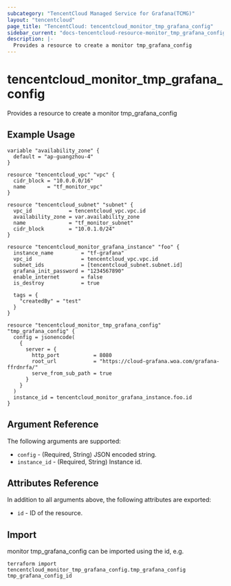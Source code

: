 ```yaml
---
subcategory: "TencentCloud Managed Service for Grafana(TCMG)"
layout: "tencentcloud"
page_title: "TencentCloud: tencentcloud_monitor_tmp_grafana_config"
sidebar_current: "docs-tencentcloud-resource-monitor_tmp_grafana_config"
description: |-
  Provides a resource to create a monitor tmp_grafana_config
---
```


# tencentcloud_monitor_tmp_grafana_config

Provides a resource to create a monitor tmp_grafana_config

## Example Usage

```hcl
variable "availability_zone" {
  default = "ap-guangzhou-4"
}

resource "tencentcloud_vpc" "vpc" {
  cidr_block = "10.0.0.0/16"
  name       = "tf_monitor_vpc"
}

resource "tencentcloud_subnet" "subnet" {
  vpc_id            = tencentcloud_vpc.vpc.id
  availability_zone = var.availability_zone
  name              = "tf_monitor_subnet"
  cidr_block        = "10.0.1.0/24"
}

resource "tencentcloud_monitor_grafana_instance" "foo" {
  instance_name         = "tf-grafana"
  vpc_id                = tencentcloud_vpc.vpc.id
  subnet_ids            = [tencentcloud_subnet.subnet.id]
  grafana_init_password = "1234567890"
  enable_internet       = false
  is_destroy            = true

  tags = {
    "createdBy" = "test"
  }
}

resource "tencentcloud_monitor_tmp_grafana_config" "tmp_grafana_config" {
  config = jsonencode(
    {
      server = {
        http_port           = 8080
        root_url            = "https://cloud-grafana.woa.com/grafana-ffrdnrfa/"
        serve_from_sub_path = true
      }
    }
  )
  instance_id = tencentcloud_monitor_grafana_instance.foo.id
}
```

## Argument Reference

The following arguments are supported:

* `config` - (Required, String) JSON encoded string.
* `instance_id` - (Required, String) Instance id.

## Attributes Reference

In addition to all arguments above, the following attributes are exported:

* `id` - ID of the resource.



## Import

monitor tmp_grafana_config can be imported using the id, e.g.

```
terraform import tencentcloud_monitor_tmp_grafana_config.tmp_grafana_config tmp_grafana_config_id
```

